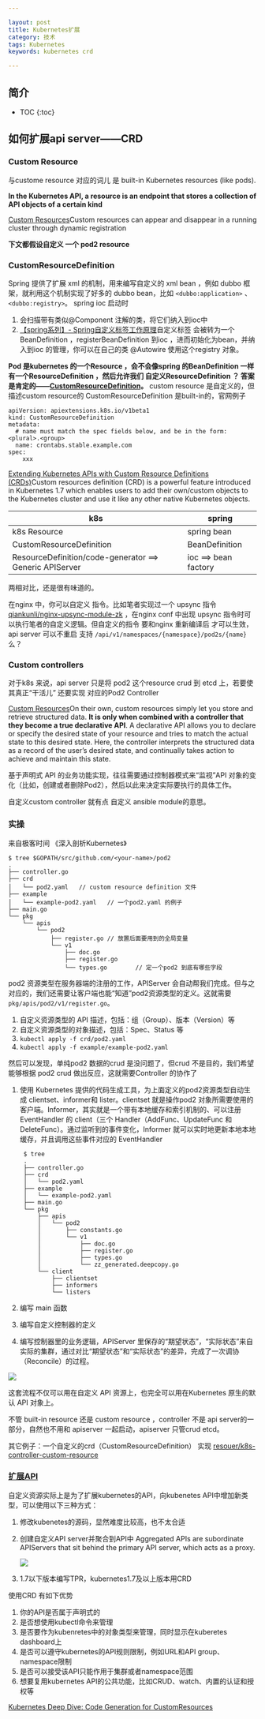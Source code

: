 ```yaml
---

layout: post
title: Kubernetes扩展
category: 技术
tags: Kubernetes
keywords: kubernetes crd

---
```


## 简介

* TOC
{:toc}

## 如何扩展api server——CRD


### Custom Resource

与custome resource 对应的词儿 是   built-in Kubernetes resources  (like pods).

**In the Kubernetes API, a resource is an endpoint that stores a collection of API objects of a certain kind**

[Custom Resources](https://kubernetes.io/docs/concepts/extend-kubernetes/api-extension/custom-resources/)Custom resources can appear and disappear in a running cluster through dynamic registration

**下文都假设自定义 一个 pod2 resource**

### CustomResourceDefinition

Spring 提供了扩展 xml 的机制，用来编写自定义的 xml bean ，例如 dubbo 框架，就利用这个机制实现了好多的 dubbo bean，比如 `<dubbo:application>` 、`<dubbo:registry>`。 spring ioc 启动时

1. 会扫描带有类似@Component 注解的类，将它们纳入到ioc中
2. [【spring系列】- Spring自定义标签工作原理](https://blog.csdn.net/yang1464657625/article/details/79034641)自定义标签 会被转为一个BeanDefinition ，registerBeanDefinition 到ioc ，进而初始化为bean，并纳入到ioc 的管理，你可以在自己的类 @Autowire 使用这个registry 对象。

**Pod 是kubernetes 的一个Resource ，会不会像spring 的BeanDefinition 一样有一个ResourceDefinition ，然后允许我们 自定义ResourceDefinition ？ 答案是肯定的——[CustomResourceDefinition](https://kubernetes.io/docs/tasks/access-kubernetes-api/custom-resources/custom-resource-definitions/)。** custom resource 是自定义的，但描述custom resource的 CustomResourceDefinition 是built-in的，官网例子

	apiVersion: apiextensions.k8s.io/v1beta1
	kind: CustomResourceDefinition
	metadata:
	  # name must match the spec fields below, and be in the form: <plural>.<group>
	  name: crontabs.stable.example.com
	spec:
		xxx
		
[Extending Kubernetes APIs with Custom Resource Definitions (CRDs)](https://medium.com/velotio-perspectives/extending-kubernetes-apis-with-custom-resource-definitions-crds-139c99ed3477)Custom resources definition (CRD) is a powerful feature introduced in Kubernetes 1.7 which enables users to add their own/custom objects to the Kubernetes cluster and use it like any other native Kubernetes objects. 

|k8s|spring|
|---|---|
|k8s Resource|spring bean|
| CustomResourceDefinition |BeanDefinition|
|ResourceDefinition/code-generator ==> Generic APIServer |ioc ==> bean factory|

两相对比，还是很有味道的。


在nginx 中，你可以自定义 指令。比如笔者实现过一个 upsync 指令[qiankunli/nginx-upsync-module-zk](https://github.com/qiankunli/nginx-upsync-module-zk) ，在nginx conf 中出现 upsync 指令时可以执行笔者的自定义逻辑。但自定义的指令 要和nginx 重新编译后 才可以生效，api server 可以不重启  支持 `/api/v1/namespaces/{namespace}/pod2s/{name}` 么？

### Custom controllers

对于k8s 来说，api server 只是将 pod2 这个resource crud 到 etcd 上，若要使其真正“干活儿” 还要实现 对应的Pod2 Controller 

[Custom Resources](https://kubernetes.io/docs/concepts/extend-kubernetes/api-extension/custom-resources/)On their own, custom resources simply let you store and retrieve structured data. **It is only when combined with a controller that they become a true declarative API**. A declarative API allows you to declare or specify the desired state of your resource and tries to match the actual state to this desired state. Here, the controller interprets the structured data as a record of the user’s desired state, and continually takes action to achieve and maintain this state. 

基于声明式 API 的业务功能实现，往往需要通过控制器模式来“监视”API 对象的变化（比如，创建或者删除Pod2），然后以此来决定实际要执行的具体工作。

自定义custom controller 就有点 自定义 ansible module的意思。

### 实操

来自极客时间 《深入剖析Kubernetes》 

	$ tree $GOPATH/src/github.com/<your-name>/pod2
	.
	├── controller.go
	├── crd
	│   └── pod2.yaml	// custom resource definition 文件
	├── example	
	│   └── example-pod2.yaml	// 一个pod2.yaml 的例子
	├── main.go
	└── pkg
	    └── apis
	        └── pod2
	            ├── register.go	// 放置后面要用到的全局变量
	            └── v1
	                ├── doc.go
	                ├── register.go	
	                └── types.go		// 定一个pod2 到底有哪些字段




pod2 资源类型在服务器端的注册的工作，APIServer 会自动帮我们完成。但与之对应的，我们还需要让客户端也能“知道”pod2资源类型的定义。这就需要 `pkg/apis/pod2/v1/register.go`。

1. 自定义资源类型的 API 描述，包括：组（Group）、版本（Version）等
2. 自定义资源类型的对象描述，包括：Spec、Status 等  
5. `kubectl apply -f crd/pod2.yaml`
6. `kubectl apply -f example/example-pod2.yaml`

然后可以发现，单纯pod2 数据的crud 是没问题了，但crud 不是目的，我们希望能够根据 pod2 crud 做出反应，这就需要Controller 的协作了


1. 使用 Kubernetes 提供的代码生成工具，为上面定义的pod2资源类型自动生成 clientset、informer和 lister。clientset 就是操作pod2 对象所需要使用的客户端。Informer，其实就是一个带有本地缓存和索引机制的、可以注册 EventHandler 的 client（三个 Handler（AddFunc、UpdateFunc 和 DeleteFunc）。通过监听到的事件变化，Informer 就可以实时地更新本地本地缓存，并且调用这些事件对应的 EventHandler

		$ tree
		.
		├── controller.go
		├── crd
		│   └── pod2.yaml
		├── example
		│   └── example-pod2.yaml
		├── main.go
		└── pkg
		    ├── apis
		    │   └── pod2
		    │       ├── constants.go
		    │       └── v1
		    │           ├── doc.go
		    │           ├── register.go
		    │           ├── types.go
		    │           └── zz_generated.deepcopy.go
		    └── client
		        ├── clientset
		        ├── informers
		        └── listers

1. 编写 main 函数
2. 编写自定义控制器的定义
3. 编写控制器里的业务逻辑，APIServer 里保存的“期望状态”，“实际状态”来自 实际的集群，通过对比“期望状态”和“实际状态”的差异，完成了一次调协（Reconcile）的过程。

![](/public/upload/kubernetes/k8s_custom_controller.png)

这套流程不仅可以用在自定义 API 资源上，也完全可以用在Kubernetes 原生的默认 API 对象上。

不管 built-in resource 还是 custom resource ，controller 不是 api server的一部分，自然也不用和 apiserver 一起启动，apiserver 只管crud etcd。

其它例子：一个自定义的crd（CustomResourceDefinition） 实现 [resouer/k8s-controller-custom-resource](https://github.com/resouer/k8s-controller-custom-resource)

### [扩展API](https://jimmysong.io/kubernetes-handbook/concepts/custom-resource.html)

自定义资源实际上是为了扩展kubernetes的API，向kubenetes API中增加新类型，可以使用以下三种方式：

1. 修改kubenetes的源码，显然难度比较高，也不太合适
2. 创建自定义API server并聚合到API中 Aggregated APIs are subordinate APIServers that sit behind the primary API server, which acts as a proxy. 

	![](/public/upload/kubernetes/kubernetes_aggregator.png)

3. 1.7以下版本编写TPR，kubernetes1.7及以上版本用CRD

使用CRD 有如下优势

1. 你的API是否属于声明式的
2. 是否想使用kubectl命令来管理
3. 是否要作为kubenretes中的对象类型来管理，同时显示在kuberetes dashboard上
4. 是否可以遵守kubernetes的API规则限制，例如URL和API group、namespace限制
4. 是否可以接受该API只能作用于集群或者namespace范围
5. 想要复用kubernetes API的公共功能，比如CRUD、watch、内置的认证和授权等





[Kubernetes Deep Dive: Code Generation for CustomResources](https://blog.openshift.com/kubernetes-deep-dive-code-generation-customresources/)